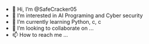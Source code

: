- 👋 Hi, I’m @SafeCracker05
- 👀 I’m interested in AI Programing and Cyber security
- 🌱 I’m currently learning Python, c, c
- 💞️ I’m looking to collaborate on ...
- 📫 How to reach me ...

<!---
SafeCracker05/SafeCracker05 is a ✨ special ✨ repository because its `README.md` (this file) appears on your GitHub profile.
You can click the Preview link to take a look at your changes.
--->
